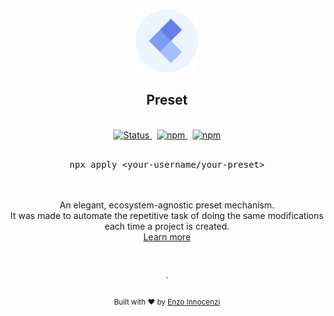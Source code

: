 <p align="center">
  <br />
  <a href="https://usepreset.dev">
    <img width="100" src="./.github/assets/logo.svg" alt="Logo of the Preset tool">
  </a>
  <br />
</p>

<h2 align="center">Preset</h2>

<p align="center">
  <br />
  <a href="https://github.com/preset/cli/actions?query=workflow%3Atests">
    <img alt="Status" src="https://github.com/preset/cli/workflows/tests/badge.svg">
  </a>
  <span>&nbsp;</span>
  <a href="https://www.npmjs.com/package/apply">
    <img alt="npm" src="https://img.shields.io/npm/v/apply">
  </a>
  <span>&nbsp;</span>
  <a href="https://usepreset.dev">
    <img alt="npm" src="https://img.shields.io/static/v1?label=documentation&message=read&color=0475b6">
  </a>
  <br />
  <br />
  <pre align="center">npx apply &lt;your-username/your-preset&gt;</pre>
</p>

<br />
<br />

<div align="center">
  An elegant, ecosystem-agnostic preset mechanism.
  <br />
  It was made to automate the repetitive task of doing the same modifications each time a project is created. 
  <br />
  <a href="https://usepreset.dev">Learn more</a>
</div>

<p align="center">
  <br />
  <br />
  ·
  <br />
  <br />
  <sub>Built with ❤︎ by <a href="https://github.com/enzoinnocenzi">Enzo Innocenzi</a>
</p>
